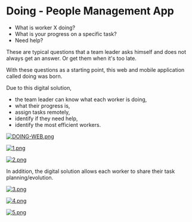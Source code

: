 # Doing - People Management App

- What is worker X doing? 
- What is your progress on a specific task? 
- Need help?

These are typical questions that a team leader asks himself and does not always get an answer. Or get them when it's too late.

With these questions as a starting point, this web and mobile application called doing was born. 

Due to this digital solution, 
- the team leader can know what each worker is doing,
- what their progress is, 
- assign tasks remotely, 
- identify if they need help, 
- identify the most efficient workers.

[![DOING-WEB.png](https://i.postimg.cc/NfFCJnct/DOING-WEB.png)](https://postimg.cc/vcRvD3T2)

[![1.png](https://i.postimg.cc/FKWPmgmc/1.png)](https://postimg.cc/06SG0Sz2)

[![2.png](https://i.postimg.cc/YCP12pjn/2.png)](https://postimg.cc/68d7Yxrn)

In addition, the digital solution allows each worker to share their task planning/evolution.

[![3.png](https://i.postimg.cc/3NKCvkK7/3.png)](https://postimg.cc/DJMXVyJY)

[![4.png](https://i.postimg.cc/66ddfLS0/4.png)](https://postimg.cc/t74ZXP9Z)

[![5.png](https://i.postimg.cc/TPzDrpJF/5.png)](https://postimg.cc/mcSk4Zqy)
